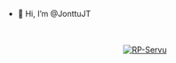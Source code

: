 - 👋 Hi, I’m @JonttuJT
<p align = 'center'>
    <br><br>
    <a href="https://discord.io/megis">
        <img alt="RP-Servu" src="https://img.shields.io/badge/MegaforceRP-5865F2?logo=discord&logoColor=white&style=for-the-badge" />
    </a>
    <br>
    <img src="https://komarev.com/ghpvc/?username=JonttuJT&style=flat-square&color=blue" alt=""/>
</p>
